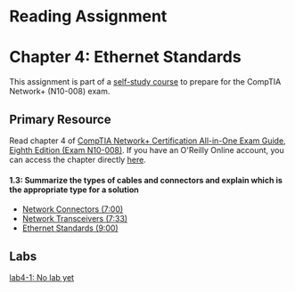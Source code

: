 # Reading Assignment
# Chapter 4: Ethernet Standards
This assignment is part of a [self-study course](../README.md) to prepare for the CompTIA Network+ (N10-008) exam.
## Primary Resource
Read chapter 4 of [CompTIA Network+ Certification All-in-One Exam Guide, Eighth Edition (Exam N10-008)](https://www.amazon.com/CompTIA-Network-Certification-N10-008-Comptia/dp/1264269056).  If you have an O'Reilly Online account, you can access the chapter directly [here](https://learning.oreilly.com/library/view/foo/xxxxxxxxxxxxx/ch04.xhtml).

#### 1.3: Summarize the types of cables and connectors and explain which is the appropriate type for a solution
- [Network Connectors (7:00)](https://www.youtube.com/watch?v=BGzg_ZwiSzc&list=PLG49S3nxzAnlCJiCrOYuRYb6cne864a7G&index=11)
- [Network Transceivers (7:33)](https://www.youtube.com/watch?v=TsZ_9CVTEuw&list=PLG49S3nxzAnlCJiCrOYuRYb6cne864a7G&index=12)
- [Ethernet Standards (9:00)](https://www.youtube.com/watch?v=QFZX8qWuepE&list=PLG49S3nxzAnlCJiCrOYuRYb6cne864a7G&index=14)

## Labs
[lab4-1: No lab yet](lab4-1.md)</br>

